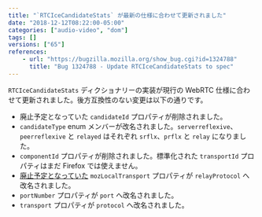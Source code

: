 ```yaml
---
title: "`RTCIceCandidateStats` が最新の仕様に合わせて更新されました"
date: "2018-12-12T08:22:00-05:00"
categories: ["audio-video", "dom"]
tags: []
versions: ["65"]
references:
    - url: "https://bugzilla.mozilla.org/show_bug.cgi?id=1324788"
      title: "Bug 1324788 - Update RTCIceCandidateStats to spec"
---
```

`RTCIceCandidateStats` ディクショナリーの実装が現行の WebRTC 仕様に合わせて更新されました。後方互換性のない変更は以下の通りです。

* 廃止予定となっていた `candidateId` プロパティが削除されました。
* `candidateType` enum メンバーが改名されました。`serverreflexive`、`peerreflexive` と `relayed` はそれぞれ `srflx`、`prflx` と `relay` になりました。
* `componentId` プロパティが削除されました。標準化された `transportId` プロパティはまだ Firefox では使えません。
* [廃止予定となっていた](https://www.fxsitecompat.com/ja/docs/2018/rtcicecandidatestats-mozlocaltransport-has-been-deprecated/) `mozLocalTransport` プロパティが `relayProtocol` へ改名されました。
* `portNumber` プロパティが `port` へ改名されました。
* `transport` プロパティが `protocol` へ改名されました。
